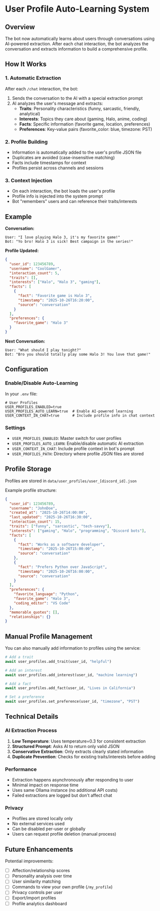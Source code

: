 # User Profile Auto-Learning System

## Overview

The bot now automatically learns about users through conversations using AI-powered extraction. After each chat interaction, the bot analyzes the conversation and extracts information to build a comprehensive profile.

## How It Works

### 1. Automatic Extraction
After each `/chat` interaction, the bot:
1. Sends the conversation to the AI with a special extraction prompt
2. AI analyzes the user's message and extracts:
   - **Traits**: Personality characteristics (funny, sarcastic, friendly, analytical)
   - **Interests**: Topics they care about (gaming, Halo, anime, coding)
   - **Facts**: Specific information (favorite game, location, preferences)
   - **Preferences**: Key-value pairs (favorite_color: blue, timezone: PST)

### 2. Profile Building
- Information is automatically added to the user's profile JSON file
- Duplicates are avoided (case-insensitive matching)
- Facts include timestamps for context
- Profiles persist across channels and sessions

### 3. Context Injection
- On each interaction, the bot loads the user's profile
- Profile info is injected into the system prompt
- Bot "remembers" users and can reference their traits/interests

## Example

**Conversation:**
```
User: "I love playing Halo 3, it's my favorite game!"
Bot: "Yo bro! Halo 3 is sick! Best campaign in the series!"
```

**Profile Updated:**
```json
{
  "user_id": 123456789,
  "username": "CoolGamer",
  "interaction_count": 5,
  "traits": [],
  "interests": ["Halo", "Halo 3", "gaming"],
  "facts": [
    {
      "fact": "Favorite game is Halo 3",
      "timestamp": "2025-10-26T16:20:00",
      "source": "conversation"
    }
  ],
  "preferences": {
    "favorite_game": "Halo 3"
  }
}
```

**Next Conversation:**
```
User: "What should I play tonight?"
Bot: "Bro you should totally play some Halo 3! You love that game!"
```

## Configuration

### Enable/Disable Auto-Learning

In your `.env` file:

```env
# User Profiles
USER_PROFILES_ENABLED=true
USER_PROFILES_AUTO_LEARN=true  # Enable AI-powered learning
USER_CONTEXT_IN_CHAT=true      # Include profile info in chat context
```

### Settings

- `USER_PROFILES_ENABLED`: Master switch for user profiles
- `USER_PROFILES_AUTO_LEARN`: Enable/disable automatic AI extraction
- `USER_CONTEXT_IN_CHAT`: Include profile context in bot's prompt
- `USER_PROFILES_PATH`: Directory where profile JSON files are stored

## Profile Storage

Profiles are stored in `data/user_profiles/user_[discord_id].json`

Example profile structure:
```json
{
  "user_id": 123456789,
  "username": "JohnDoe",
  "created_at": "2025-10-26T14:00:00",
  "last_updated": "2025-10-26T16:30:00",
  "interaction_count": 15,
  "traits": ["funny", "sarcastic", "tech-savvy"],
  "interests": ["gaming", "Halo", "programming", "Discord bots"],
  "facts": [
    {
      "fact": "Works as a software developer",
      "timestamp": "2025-10-26T15:00:00",
      "source": "conversation"
    },
    {
      "fact": "Prefers Python over JavaScript",
      "timestamp": "2025-10-26T16:00:00",
      "source": "conversation"
    }
  ],
  "preferences": {
    "favorite_language": "Python",
    "favorite_game": "Halo 3",
    "coding_editor": "VS Code"
  },
  "memorable_quotes": [],
  "relationships": {}
}
```

## Manual Profile Management

You can also manually add information to profiles using the service:

```python
# Add a trait
await user_profiles.add_trait(user_id, "helpful")

# Add an interest
await user_profiles.add_interest(user_id, "machine learning")

# Add a fact
await user_profiles.add_fact(user_id, "Lives in California")

# Set a preference
await user_profiles.set_preference(user_id, "timezone", "PST")
```

## Technical Details

### AI Extraction Process

1. **Low Temperature**: Uses temperature=0.3 for consistent extraction
2. **Structured Prompt**: Asks AI to return only valid JSON
3. **Conservative Extraction**: Only extracts clearly stated information
4. **Duplicate Prevention**: Checks for existing traits/interests before adding

### Performance

- Extraction happens asynchronously after responding to user
- Minimal impact on response time
- Uses same Ollama instance (no additional API costs)
- Failed extractions are logged but don't affect chat

### Privacy

- Profiles are stored locally only
- No external services used
- Can be disabled per-user or globally
- Users can request profile deletion (manual process)

## Future Enhancements

Potential improvements:
- [ ] Affection/relationship scores
- [ ] Personality analysis over time
- [ ] User similarity matching
- [ ] Commands to view your own profile (`/my_profile`)
- [ ] Privacy controls per user
- [ ] Export/import profiles
- [ ] Profile analytics dashboard
